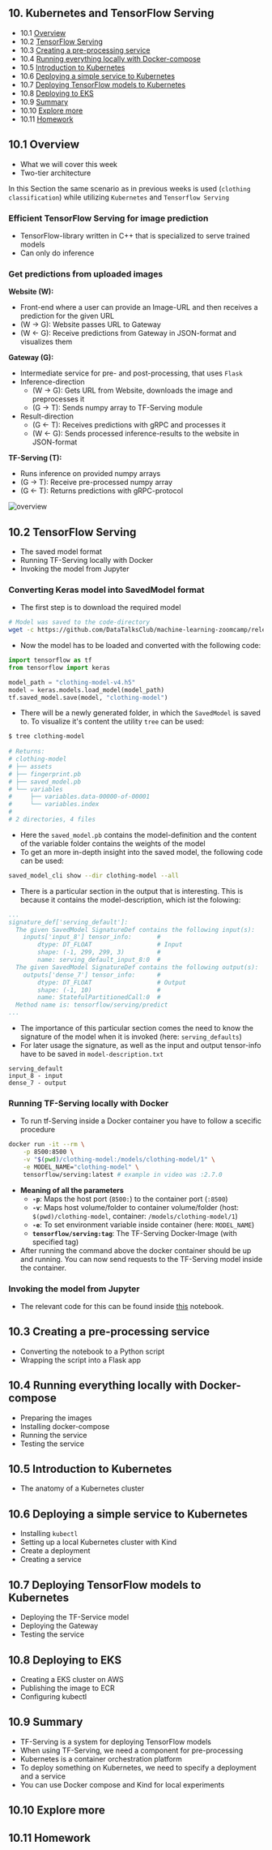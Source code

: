 ## 10. Kubernetes and TensorFlow Serving

- 10.1 [Overview](#01-overview)
- 10.2 [TensorFlow Serving](#02-tensorflow-serving)
- 10.3 [Creating a pre-processing service](#03-preprocessing)
- 10.4 [Running everything locally with Docker-compose](#04-docker-compose)
- 10.5 [Introduction to Kubernetes](#05-kubernetes-intro)
- 10.6 [Deploying a simple service to Kubernetes](#06-kubernetes-simple-service)
- 10.7 [Deploying TensorFlow models to Kubernetes](#07-kubernetes-tf-serving)
- 10.8 [Deploying to EKS](#08-eks)
- 10.9 [Summary](#09-summary)
- 10.10 [Explore more](#10-explore-more)
- 10.11 [Homework](#homework)

<a id="01-overview"></a>
## 10.1 Overview

- What we will cover this week
- Two-tier architecture


In this Section the same scenario as in previous weeks is used (`clothing classification`) while utilizing `Kubernetes` and `Tensorflow Serving`

### Efficient TensorFlow Serving for image prediction
- TensorFlow-library written in C++ that is specialized to serve trained models
- Can only do inference

### Get predictions from uploaded images

**Website (W):**
- Front-end where a user can provide an Image-URL and then receives a prediction for the given URL
- (W $\rightarrow$ G): Website passes URL to Gateway
- (W $\leftarrow$ G): Receive predictions from Gateway in JSON-format and visualizes them

**Gateway (G):**
- Intermediate service for pre- and post-processing, that uses `Flask`
- Inference-direction
    - (W $\rightarrow$ G): Gets URL from Website, downloads the image and preprocesses it
    - (G $\rightarrow$ T): Sends numpy array to TF-Serving module
- Result-direction
    - (G $\leftarrow$ T): Receives predictions with gRPC and processes it
    - (W $\leftarrow$ G): Sends processed inference-results to the website in JSON-format

**TF-Serving (T):**
- Runs inference on provided numpy arrays
- (G $\rightarrow$ T): Receive pre-processed numpy array
- (G $\leftarrow$ T): Returns predictions with gRPC-protocol

![overview](imgs/overview.jpg)


<a id="02-tensorflow-serving"></a>
## 10.2 TensorFlow Serving

- The saved model format
- Running TF-Serving locally with Docker
- Invoking the model from Jupyter

### Converting Keras model into SavedModel format
- The first step is to download the required model
```bash
# Model was saved to the code-directory
wget -c https://github.com/DataTalksClub/machine-learning-zoomcamp/releases/download/chapter7-model/xception_v4_large_08_0.894.h5 -O code/clothing-model-v4.h5
```
- Now the model has to be loaded and converted with the following code:
```python
import tensorflow as tf
from tensorflow import keras

model_path = "clothing-model-v4.h5"
model = keras.models.load_model(model_path)
tf.saved_model.save(model, "clothing-model")
```
- There will be a newly generated folder, in which the `SavedModel` is saved to. To visualize it's content the utility `tree` can be used:
```sh
$ tree clothing-model
 
# Returns:
# clothing-model
# ├── assets
# ├── fingerprint.pb
# ├── saved_model.pb
# └── variables
#     ├── variables.data-00000-of-00001
#     └── variables.index
# 
# 2 directories, 4 files 
```
- Here the `saved_model.pb` contains the model-definition and the content of the variable folder contains the weights of the model
- To get an more in-depth insight into the saved model, the following code can be used:
```sh
saved_model_cli show --dir clothing-model --all
```
- There is a particular section in the output that is interesting. This is because it contains the model-description, which ist the folowing:
```yaml
...
signature_def['serving_default']:
  The given SavedModel SignatureDef contains the following input(s):
    inputs['input_8'] tensor_info:       # 
        dtype: DT_FLOAT                  # Input
        shape: (-1, 299, 299, 3)         # 
        name: serving_default_input_8:0  # 
  The given SavedModel SignatureDef contains the following output(s):
    outputs['dense_7'] tensor_info:      #  
        dtype: DT_FLOAT                  # Output
        shape: (-1, 10)                  # 
        name: StatefulPartitionedCall:0  # 
  Method name is: tensorflow/serving/predict
...
```
- The importance of this particular section comes the need to know the signature of the model when it is invoked (here: `serving_defaults`)
- For later usage the signature, as well as the input and output tensor-info have to be saved in `model-description.txt`
```
serving_default
input_8 - input
dense_7 - output
```

### Running TF-Serving locally with Docker
- To run tf-Serving inside a Docker container you have to follow a scecific procedure
```sh
docker run -it --rm \
    -p 8500:8500 \
    -v "$(pwd)/clothing-model:/models/clothing-model/1" \
    -e MODEL_NAME="clothing-model" \
    tensorflow/serving:latest # example in video was :2.7.0
```
- **Meaning of all the parameters**
    - **`-p`**: Maps the host port (`8500:`) to the container port (`:8500`)
    - **`-v`**: Maps host volume/folder to container volume/folder (host: `$(pwd)/clothing-model`, container: `/models/clothing-model/1`)
    - **`-e`**: To set environment variable inside container (here: `MODEL_NAME`)
    - **`tensorflow/serving:tag`**: The TF-Serving Docker-Image (with specified tag)
- After running the command above the docker container should be up and running. You can now send requests to the TF-Serving model inside the container.

### Invoking the model from Jupyter
- The relevant code for this can be found inside [this](code/tf-serving-connect.ipynb) notebook.


<a id="03-preprocessing"></a>
## 10.3 Creating a pre-processing service

- Converting the notebook to a Python script
- Wrapping the script into a Flask app


<a id="04-docker-compose"></a>
## 10.4 Running everything locally with Docker-compose

- Preparing the images
- Installing docker-compose
- Running the service
- Testing the service


<a id="05-kubernetes-intro"></a>
## 10.5 Introduction to Kubernetes

- The anatomy of a Kubernetes cluster


<a id="06-kubernetes-simple-service"></a>
## 10.6 Deploying a simple service to Kubernetes

- Installing `kubectl`
- Setting up a local Kubernetes cluster with Kind
- Create a deployment
- Creating a service


<a id="07-kubernetes-tf-serving"></a>
## 10.7 Deploying TensorFlow models to Kubernetes

- Deploying the TF-Service model
- Deploying the Gateway
- Testing the service


<a id="08-eks"></a>
## 10.8 Deploying to EKS

- Creating a EKS cluster on AWS
- Publishing the image to ECR
- Configuring kubectl


<a id="09-summary"></a>
## 10.9 Summary

- TF-Serving is a system for deploying TensorFlow models
- When using TF-Serving, we need a component for pre-processing
- Kubernetes is a container orchestration platform
- To deploy something on Kubernetes, we need to specify a deployment and a service
- You can use Docker compose and Kind for local experiments

<a id="10-explore-more"></a>
## 10.10 Explore more

<a id="homework"></a>
## 10.11 Homework

